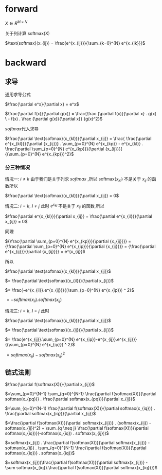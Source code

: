 # forward
$X \in {R}^{M \times N}$

关于列计算 $\text{softmax(X)}$

$\text{softmax}(x_{ij}) = \frac{e^{x_{ij}}}{\sum_{k=0}^{N} e^{x_{ik}}}$

# backward
## 求导
通用求导公式

$\frac{\partial e^x}{\partial x} = e^x$

$\frac{\partial f(x)}{\partial g(x)} = \frac{\frac {\partial f(x)}{\partial x} . g(x) \ - f(x) . \frac {\partial g(x)}{\partial x}} {g(x)^2}$

$softmax$代入求导


$\frac{\partial \text{softmax}(x_{kl})}{\partial x_{ij}} =  \frac{ \frac{\partial e^{x_{kl}}}{\partial {x_{ij}}} . \sum_{p=0}^{N} e^{x_{kp}} -  e^{x_{kl}} . \frac{\partial \sum_{p=0}^{N} e^{x_{kp}}}{\partial {x_{ij}}}} {(\sum_{p=0}^{N} e^{x_{kp}})^2}$

### 分三种情况
情况一: $i \neq k$ 由于我们是关于列求 $softmax$ ,所以 $\text{softmax}(x_{kl})$ 不是关于 $x_{ij}$ 的函数所以 

$\frac{\partial \text{softmax}(x_{kl})}{\partial x_{ij}} = 0$

情况二:  $i = k$, $l \neq j$ 此时 $e^{x_{kl}}$ 不是关于 ${x_{ij}}$ 的函数,所以 

$\frac{\partial e^{x_{kl}}}{\partial x_{ij}} = \frac{\partial e^{x_{il}}}{\partial x_{ij}} = 0$

同理 

${\frac{\partial \sum_{p=0}^{N} e^{x_{kp}}}{\partial {x_{ij}}}} = {\frac{\partial \sum_{p=0}^{N} e^{x_{ip}}}{\partial {x_{ij}}}} = {\frac{\partial  e^{x_{ij}}}{\partial {x_{ij}}}} = e^{x_{ij}}$

所以

$\frac{\partial \text{softmax}(x_{kl})}{\partial x_{ij}}$

$= \frac{\partial \text{softmax}(x_{il})}{\partial x_{ij}}$

$= \frac{-e^{x_{il}}.e^{x_{ij}}}{(\sum_{p=0}^{N} e^{x_{ip}}) ^ 2}$

$= -{softmax}(x_{il}) . {softmax}(x_{ij})$

情况三:  $i = k$, $l = j$ 此时

$\frac{\partial \text{softmax}(x_{kl})}{\partial x_{ij}}$

$= \frac{\partial \text{softmax}(x_{ij})}{\partial x_{ij}}$

$= \frac{e^{x_{ij}}.\sum_{p=0}^{N} e^{x_{ip}}-e^{x_{ij}}.e^{x_{ij}}}{(\sum_{p=0}^{N} e^{x_{ip}}) ^ 2}$

$= {softmax}(x_{ij})-{softmax}(x_{ij})^2$

## 链式法则
$\frac{\partial f(softmax(X))}{\partial x_{ij}}$

$=\sum_{p=0}^{N-1} \sum_{q=0}^{N-1} \frac{\partial f(softmax(X))}{\partial softmax(x_{pq})} . \frac{\partial softmax(x_{pq})}{\partial x_{ij}}$

$=\sum_{q=0}^{N-1} \frac{\partial f(softmax(X))}{\partial softmax(x_{iq})} . \frac{\partial softmax(x_{iq})}{\partial x_{ij}}$

$=\frac{\partial f(softmax(X))}{\partial softmax(x_{ij})} . (softmax(x_{ij}) - softmax(x_{ij})^2) + \sum_{q \neq j} \frac{\partial f(softmax(X))}{\partial softmax(x_{iq})}(-softmax(x_{iq}) . softmax(x_{ij}))$

$=softmax(x_{ij}) . \frac{\partial f(softmax(X))}{\partial softmax(x_{ij})} - softmax(x_{ij}) . \sum_{q=0}^{N-1} \frac{\partial f(softmax(X))}{\partial softmax(x_{iq})} . softmax(x_{iq})$

$=softmax(x_{ij})(\frac{\partial f(softmax(X))}{\partial softmax(x_{ij})} - \sum softmax(x_{iq}).\frac{\partial f(softmax(X))}{\partial softmax(x_{iq})})$
